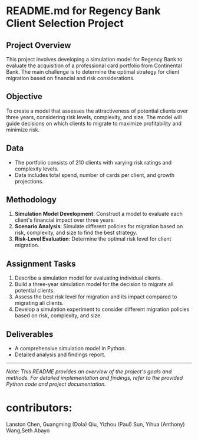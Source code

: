 # README.md for Regency Bank Client Selection Project

## Project Overview
This project involves developing a simulation model for Regency Bank to evaluate the acquisition of a professional card portfolio from Continental Bank. The main challenge is to determine the optimal strategy for client migration based on financial and risk considerations.

## Objective
To create a model that assesses the attractiveness of potential clients over three years, considering risk levels, complexity, and size. The model will guide decisions on which clients to migrate to maximize profitability and minimize risk.

## Data
- The portfolio consists of 210 clients with varying risk ratings and complexity levels.
- Data includes total spend, number of cards per client, and growth projections.

## Methodology
1. **Simulation Model Development**: Construct a model to evaluate each client's financial impact over three years.
2. **Scenario Analysis**: Simulate different policies for migration based on risk, complexity, and size to find the best strategy.
3. **Risk-Level Evaluation**: Determine the optimal risk level for client migration.

## Assignment Tasks
1. Describe a simulation model for evaluating individual clients.
2. Build a three-year simulation model for the decision to migrate all potential clients.
3. Assess the best risk level for migration and its impact compared to migrating all clients.
4. Develop a simulation experiment to consider different migration policies based on risk, complexity, and size.

## Deliverables
- A comprehensive simulation model in Python.
- Detailed analysis and findings report.

---
*Note: This README provides an overview of the project's goals and methods. For detailed implementation and findings, refer to the provided Python code and project documentation.*



# contributors:
Lanston Chen, Guangming (Dola) Qiu, Yizhou (Paul) Sun, Yihua (Anthony) Wang,Seth Abayo
